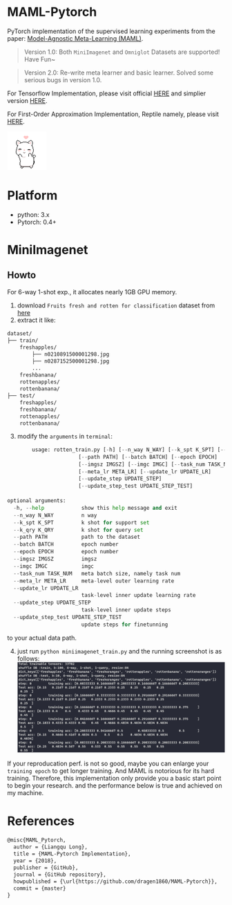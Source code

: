 #  MAML-Pytorch
PyTorch implementation of the supervised learning experiments from the paper:
[Model-Agnostic Meta-Learning (MAML)](https://arxiv.org/abs/1703.03400).

> Version 1.0: Both `MiniImagenet` and `Omniglot` Datasets are supported! Have Fun~

> Version 2.0: Re-write meta learner and basic learner. Solved some serious bugs in version 1.0.

For Tensorflow Implementation, please visit official [HERE](https://github.com/cbfinn/maml) and simplier version [HERE](https://github.com/dragen1860/MAML-TensorFlow).

For First-Order Approximation Implementation, Reptile namely, please visit [HERE](https://github.com/dragen1860/Reptile-Pytorch).

![heart](res/heart.gif)

# Platform
- python: 3.x
- Pytorch: 0.4+

# MiniImagenet


## Howto

For 6-way 1-shot exp., it allocates nearly 1GB GPU memory.

1. download `Fruits fresh and rotten for classification` dataset from [here](https://www.kaggle.com/sriramr/fruits-fresh-and-rotten-for-classification)
2. extract it like:
```shell
dataset/
├── train/
	freshapples/
		├── n0210891500001298.jpg  
		├── n0287152500001298.jpg 
		...
	freshbanana/
	rottenapples/
	rottenbanana/
├── test/
	freshapples/
	freshbanana/
	rottenapples/
	rottenbanana/

```
3. modify the `arguments` in `terminal`:
```python
        usage: rotten_train.py [-h] [--n_way N_WAY] [--k_spt K_SPT] [--k_qry K_QRY]
                       [--path PATH] [--batch BATCH] [--epoch EPOCH]
                       [--imgsz IMGSZ] [--imgc IMGC] [--task_num TASK_NUM]
                       [--meta_lr META_LR] [--update_lr UPDATE_LR]
                       [--update_step UPDATE_STEP]
                       [--update_step_test UPDATE_STEP_TEST]

optional arguments:
  -h, --help            show this help message and exit
  --n_way N_WAY         n way
  --k_spt K_SPT         k shot for support set
  --k_qry K_QRY         k shot for query set
  --path PATH           path to the dataset
  --batch BATCH         epoch number
  --epoch EPOCH         epoch number
  --imgsz IMGSZ         imgsz
  --imgc IMGC           imgc
  --task_num TASK_NUM   meta batch size, namely task num
  --meta_lr META_LR     meta-level outer learning rate
  --update_lr UPDATE_LR
                        task-level inner update learning rate
  --update_step UPDATE_STEP
                        task-level inner update steps
  --update_step_test UPDATE_STEP_TEST
                        update steps for finetunning
```
to your actual data path.

4. just run `python miniimagenet_train.py` and the running screenshot is as follows:
![screenshot-miniimagetnet](res/mini-screen.png)

If your reproducation perf. is not so good, maybe you can enlarge your `training epoch` to get longer training. And MAML is notorious for its hard training. Therefore, this implementation only provide you a basic start point to begin your research.
and the performance below is true and achieved on my machine.


# References
```
@misc{MAML_Pytorch,
  author = {Liangqu Long},
  title = {MAML-Pytorch Implementation},
  year = {2018},
  publisher = {GitHub},
  journal = {GitHub repository},
  howpublished = {\url{https://github.com/dragen1860/MAML-Pytorch}},
  commit = {master}
}
```
